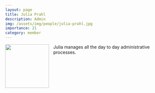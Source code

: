 ```yaml
---
layout: page
title: Julia Prahl
description: Admin
img: /assets/img/people/julia-prahl.jpg
importance: 21
category: member
---
```


<img src="{{ page.img }}" style="float: left; width: 10em; padding-right: 1em; padding-bottom: 1em"/>

Julia manages all the day to day administrative processes.
